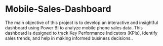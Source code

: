# Mobile-Sales-Dashboard
The main objective of this project is to develop an interactive and insightful dashboard using Power BI to analyze mobile phone sales data. This dashboard is designed to track Key Performance Indicators (KPIs), identify sales trends, and help in making informed business decisions..
